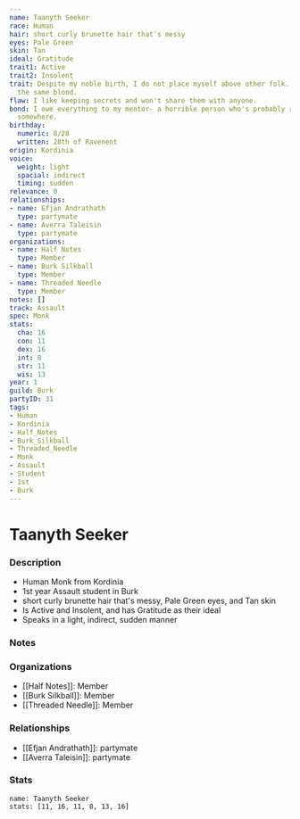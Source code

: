 ```yaml
---
name: Taanyth Seeker
race: Human
hair: short curly brunette hair that's messy
eyes: Pale Green
skin: Tan
ideal: Gratitude
trait1: Active
trait2: Insolent
trait: Despite my noble birth, I do not place myself above other folk. We all have
  the same blood.
flaw: I like keeping secrets and won't share them with anyone.
bond: I owe everything to my mentor- a horrible person who's probably rotting in jail
  somewhere.
birthday:
  numeric: 8/28
  written: 28th of Ravenent
origin: Kordinia
voice:
  weight: light
  spacial: indirect
  timing: sudden
relevance: 0
relationships:
- name: Efjan Andrathath
  type: partymate
- name: Averra Taleisin
  type: partymate
organizations:
- name: Half Notes
  type: Member
- name: Burk Silkball
  type: Member
- name: Threaded Needle
  type: Member
notes: []
track: Assault
spec: Monk
stats:
  cha: 16
  con: 11
  dex: 16
  int: 8
  str: 11
  wis: 13
year: 1
guild: Burk
partyID: 31
tags:
- Human
- Kordinia
- Half_Notes
- Burk_Silkball
- Threaded_Needle
- Monk
- Assault
- Student
- 1st
- Burk
---
```

# Taanyth Seeker
### Description
- Human Monk from Kordinia
- 1st year Assault student in Burk
- short curly brunette hair that's messy, Pale Green eyes, and Tan skin
- Is Active and Insolent, and has Gratitude as their ideal
- Speaks in a light, indirect, sudden manner

### Notes

### Organizations
- [[Half Notes]]: Member
- [[Burk Silkball]]: Member
- [[Threaded Needle]]: Member

### Relationships
- [[Efjan Andrathath]]: partymate
- [[Averra Taleisin]]: partymate

### Stats
```statblock
name: Taanyth Seeker
stats: [11, 16, 11, 8, 13, 16]
```